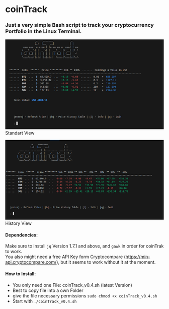 # coinTrack
### Just a very simple Bash script to track your cryptocurrency Portfolio in the Linux Terminal.


![coinTrack Screenshot]( https://raw.githubusercontent.com/1tituz/CoinTrack/main/screenshot_coinTrack.png "Standard View")
Standart View

![coinTrack Screenshot]( https://raw.githubusercontent.com/1tituz/CoinTrack/main/screenshot_coinTrack2.png "History View")
History View

#### Dependencies:
Make sure to install `jq` Version 1.7.1 and above, and `gawk` in order for coinTrak to work.  
You also might need a free API Key form Cryptocompare (https://min-api.cryptocompare.com/), but it seems to work without it at the moment.

#### How to Install:
  - You only need one File: coinTrack_v0.4.sh (latest Version)
  - Best to copy file into a own Folder
  - give the file necessary permissions `sudo chmod +x coinTrack_v0.4.sh`
  - Start with `./coinTrack_v0.4.sh`

